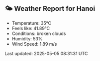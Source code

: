 <!-- WEATHER-START -->
## 🌤 Weather Report for Hanoi

- Temperature: 35°C
- Feels like: 41.89°C
- Conditions: broken clouds
- Humidity: 53%
- Wind Speed: 1.89 m/s

Last updated: 2025-05-05 08:31:31 UTC
<!-- WEATHER-END -->
